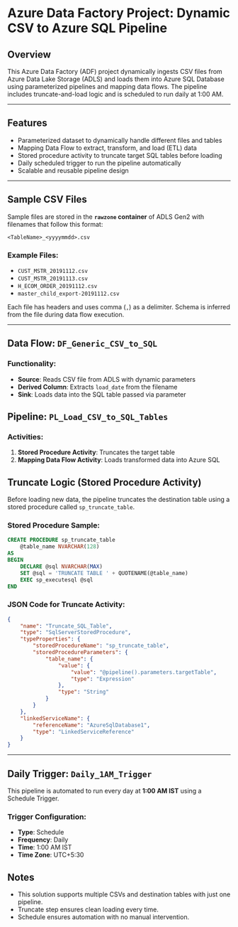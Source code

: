 # Azure Data Factory Project: Dynamic CSV to Azure SQL Pipeline

## Overview

This Azure Data Factory (ADF) project dynamically ingests CSV files from Azure Data Lake Storage (ADLS) and loads them into Azure SQL Database using parameterized pipelines and mapping data flows. The pipeline includes truncate-and-load logic and is scheduled to run daily at 1:00 AM.

---

## Features

- Parameterized dataset to dynamically handle different files and tables  
- Mapping Data Flow to extract, transform, and load (ETL) data  
- Stored procedure activity to truncate target SQL tables before loading  
- Daily scheduled trigger to run the pipeline automatically  
- Scalable and reusable pipeline design

---

## Sample CSV Files

Sample files are stored in the **`rawzone` container** of ADLS Gen2 with filenames that follow this format:

```
<TableName>_<yyyymmdd>.csv
```

### Example Files:
- `CUST_MSTR_20191112.csv`
- `CUST_MSTR_20191113.csv`
- `H_ECOM_ORDER_20191112.csv`
- `master_child_export-20191112.csv`

Each file has headers and uses comma (`,`) as a delimiter. Schema is inferred from the file during data flow execution.

---

## Data Flow: `DF_Generic_CSV_to_SQL`

### Functionality:

- **Source**: Reads CSV file from ADLS with dynamic parameters  
- **Derived Column**: Extracts `load_date` from the filename  
- **Sink**: Loads data into the SQL table passed via parameter

## Pipeline: `PL_Load_CSV_to_SQL_Tables`

### Activities:

1. **Stored Procedure Activity**: Truncates the target table  
2. **Mapping Data Flow Activity**: Loads transformed data into Azure SQL

## Truncate Logic (Stored Procedure Activity)

Before loading new data, the pipeline truncates the destination table using a stored procedure called `sp_truncate_table`.

### Stored Procedure Sample:
```sql
CREATE PROCEDURE sp_truncate_table
    @table_name NVARCHAR(128)
AS
BEGIN
    DECLARE @sql NVARCHAR(MAX)
    SET @sql = 'TRUNCATE TABLE ' + QUOTENAME(@table_name)
    EXEC sp_executesql @sql
END
```

### JSON Code for Truncate Activity:

```json
{
    "name": "Truncate_SQL_Table",
    "type": "SqlServerStoredProcedure",
    "typeProperties": {
        "storedProcedureName": "sp_truncate_table",
        "storedProcedureParameters": {
            "table_name": {
                "value": {
                    "value": "@pipeline().parameters.targetTable",
                    "type": "Expression"
                },
                "type": "String"
            }
        }
    },
    "linkedServiceName": {
        "referenceName": "AzureSqlDatabase1",
        "type": "LinkedServiceReference"
    }
}
```

---

## Daily Trigger: `Daily_1AM_Trigger`

This pipeline is automated to run every day at **1:00 AM IST** using a Schedule Trigger.

### Trigger Configuration:
- **Type**: Schedule  
- **Frequency**: Daily  
- **Time**: 1:00 AM IST  
- **Time Zone**: UTC+5:30

## Notes

- This solution supports multiple CSVs and destination tables with just one pipeline.  
- Truncate step ensures clean loading every time.  
- Schedule ensures automation with no manual intervention.
